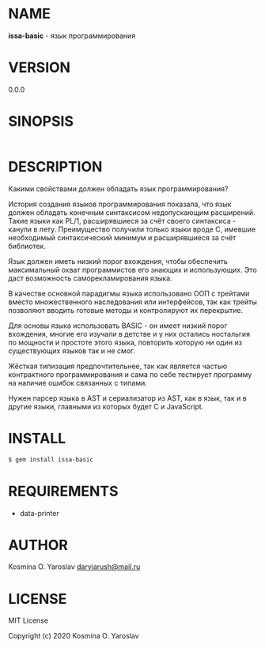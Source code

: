 # NAME

**issa-basic** - язык программирования

# VERSION

0.0.0

# SINOPSIS

```ruby
```

# DESCRIPTION

Какими свойствами должен обладать язык программирования?

История создания языков программирования показала, что язык должен обладать конечным синтаксисом недопускающим расширений. Такие языки как PL/1, расширявшиеся за счёт своего синтаксиса - канули в лету. Преимущество получили только языки вроде C, имевшие необходимый синтаксический минимум и расширявшиеся за счёт библиотек.

Язык должен иметь низкий порог вхождения, чтобы обеспечить максимальный охват программистов его знающих и использующих. Это даст возможность саморекламирования языка.

В качестве основной парадигмы языка использовано ООП с трейтами вместо множественного наследования или интерфейсов, так как трейты позволяют вводить готовые методы и контролируют их перекрытие.

Для основы языка использовать BASIC - он имеет низкий порог вхождения, многие его изучали в детстве и у них остались ностальгия по мощности и простоте этого языка, повторить которую ни один из существующих языков так и не смог.

Жёсткая типизация предпочтительнее, так как является частью контрактного программирования и сама по себе тестирует программу на наличие ошибок связанных с типами.

Нужен парсер языка в AST и сериализатор из AST, как в язык, так и в другие языки, главными из которых будет C и JavaScript.


# INSTALL

```sh
$ gem install issa-basic
```

# REQUIREMENTS

* data-printer

# AUTHOR

Kosmina O. Yaroslav <darviarush@mail.ru>

# LICENSE

MIT License

Copyright (c) 2020 Kosmina O. Yaroslav